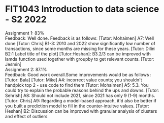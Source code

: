 # FIT1043 Introduction to data science - S2 2022
Assignment 1: 83% <br />
Feedback: Well done. Feedback is as follows: [Tutor: Mohaimen] A7: Well done [Tutor: Chris] B1-3: 2010 and 2022 show significantly low number of transactions, since some months are missing for these years. [Tutor: Dilini B2:1 Label title of the plot] [Tutor:Heshan]: B3.2/3 can be improved with lamda function used together with groupby to get relevant counts. [Tutor: Jesmin] <br />
Assignment 2: 87.1% <br />
Feedback: Good work overall.Some improvements would be as follows : [Tutor: Bala] [Tutor: Mike] A4: incorrect value counts; you shouldn't handpick top 2 - use code to find them [Tutor: Mohaimen] A5: 5.3. You could try to explain the probable reasons behind the ups and downs. [Tutor: Sehrish] A8: Should not include 2021, since 2021 has only 9 (1-9) months. [Tutor: Chris] A9: Regarding a model-based approach, it'd also be better if you built a prediction model to fill in the counter-intuitve values. [Tutor: Heshan] B2: Discussion can be improved with granular analysis of clusters and effect of outliers<br />
